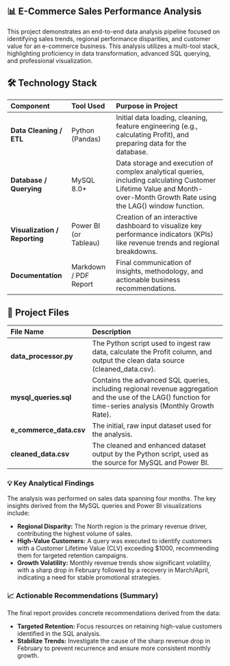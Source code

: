   ## 📊 E-Commerce Sales Performance Analysis

This project demonstrates an end-to-end data analysis pipeline focused on identifying sales trends, regional performance disparities, and customer value for an e-commerce business. This analysis utilizes a multi-tool stack, highlighting proficiency in data transformation, advanced SQL querying, and professional visualization.

 
 ## 🛠️ Technology Stack 

| Component | Tool Used | Purpose in Project |
| :--- | :--- | :--- |
| **Data Cleaning / ETL** | Python (Pandas) | Initial data loading, cleaning, feature engineering (e.g., calculating Profit), and preparing data for the database. |
| **Database / Querying** | MySQL 8.0+ | Data storage and execution of complex analytical queries, including calculating Customer Lifetime Value and Month-over-Month Growth Rate using the LAG() window function. |
| **Visualization / Reporting** | Power BI (or Tableau) | Creation of an interactive dashboard to visualize key performance indicators (KPIs) like revenue trends and regional breakdowns. |
| **Documentation** | Markdown / PDF Report | Final communication of insights, methodology, and actionable business recommendations. |



## 📂  Project Files  

| File Name | Description |
| :--- | :--- |
| **data_processor.py** | The Python script used to ingest raw data, calculate the Profit column, and output the clean data source (cleaned_data.csv). |
| **mysql_queries.sql** | Contains the advanced SQL queries, including regional revenue aggregation and the use of the LAG() function for time-series analysis (Monthly Growth Rate). |
| **e_commerce_data.csv** | The initial, raw input dataset used for the analysis. |
| **cleaned_data.csv** | The cleaned and enhanced dataset output by the Python script, used as the source for MySQL and Power BI. |



### 💡 Key Analytical Findings

The analysis was performed on sales data spanning four months. The key insights derived from the MySQL queries and Power BI visualizations include:

* **Regional Disparity:** The North region is the primary revenue driver, contributing the highest volume of sales.
* **High-Value Customers:** A query was executed to identify customers with a Customer Lifetime Value (CLV) exceeding $1000, recommending them for targeted retention campaigns.
* **Growth Volatility:** Monthly revenue trends show significant volatility, with a sharp drop in February followed by a recovery in March/April, indicating a need for stable promotional strategies.

### 📈 Actionable Recommendations (Summary)

The final report provides concrete recommendations derived from the data:

* **Targeted Retention:** Focus resources on retaining high-value customers identified in the SQL analysis.
* **Stabilize Trends:** Investigate the cause of the sharp revenue drop in February to prevent recurrence and ensure more consistent monthly growth.

 

